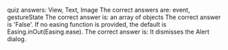 quiz answers:
View, Text, Image
The correct answers are: event, gestureState
The correct answer is: an array of objects
The correct answer is 'False'. If no easing function is provided, the default is Easing.inOut(Easing.ease).
The correct answer is: It dismisses the Alert dialog.
